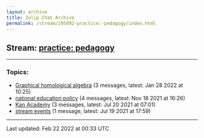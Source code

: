```yaml
---
layout: archive
title: Zulip Chat Archive
permalink: /stream/295092-practice:-pedagogy/index.html
---
```


## Stream: [practice: pedagogy](https://mattecapu.github.io/ct-zulip-archive/stream/295092-practice:-pedagogy/index.html)
---

### Topics:

* [Graphical homological algebra](topic/topic_Graphical.20homological.20algebra.html) (3 messages, latest: Jan 28 2022 at 10:25)
* [national education policy](topic/topic_national.20education.20policy.html) (4 messages, latest: Nov 18 2021 at 16:26)
* [Kan Academy](topic/topic_Kan.20Academy.html) (3 messages, latest: Jul 20 2021 at 07:01)
* [stream events](topic/topic_stream.20events.html) (1 message, latest: Jul 19 2021 at 17:59)

<hr><p>Last updated: Feb 22 2022 at 00:33 UTC</p>